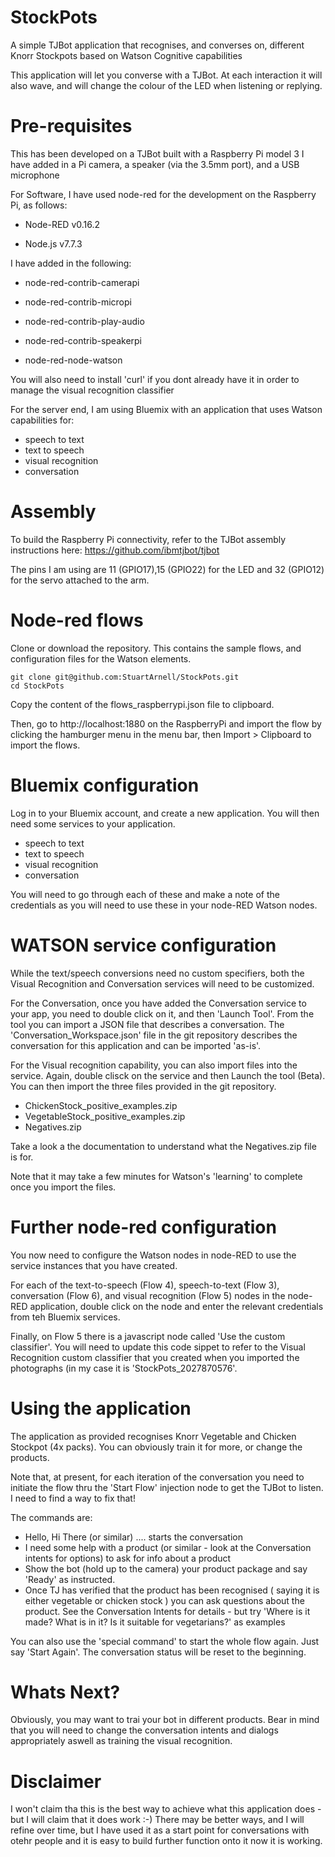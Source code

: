 # StockPots
A simple TJBot application that recognises, and converses on, different Knorr Stockpots based on Watson Cognitive capabilities

This application will let you converse with a TJBot.  At each interaction it will also wave, and will change the colour of the LED when listening or replying.

 # Pre-requisites
 
 This has been developed on a TJBot built with a Raspberry Pi model 3
 I have added in a Pi camera, a speaker (via the 3.5mm port), and a USB microphone
 
 For Software, I have used node-red for the development on the Raspberry Pi, as follows:
 
 -  Node-RED v0.16.2
   
 -  Node.js v7.7.3
 
 I have added in the following:
 
 -  node-red-contrib-camerapi
   
 -  node-red-contrib-micropi
   
 -  node-red-contrib-play-audio
   
 -  node-red-contrib-speakerpi
   
 -  node-red-node-watson
   
 You will also need to install 'curl' if you dont already have it in order to manage the visual recognition classifier
 
 For the server end, I am using Bluemix with an application that uses Watson capabilities for:
 
 -  speech to text
 -  text to speech
 -  visual recognition
 -  conversation
   
 # Assembly
 
 To build the Raspberry Pi connectivity, refer to the TJBot assembly instructions here: https://github.com/ibmtjbot/tjbot
 
 The pins I am using are 11 (GPIO17),15 (GPIO22) for the LED and 32 (GPIO12) for the servo attached to the arm.
 
 # Node-red flows
 
 Clone or download the repository.  This contains the sample flows, and configuration files for the Watson elements.

    git clone git@github.com:StuartArnell/StockPots.git
    cd StockPots
 
 Copy the content of the flows_raspberrypi.json file to clipboard. 
 
 Then, go to http://localhost:1880 on the RaspberryPi and import the flow by clicking the hamburger menu in the menu bar, then Import > Clipboard to import the flows.
 
 
# Bluemix configuration

Log in to your Bluemix account, and create a new application.
You will then need some services to your application.

 -  speech to text
 -  text to speech
 -  visual recognition
 -  conversation
 
 You will need to go through each of these and make a note of the credentials as you will need to use these in your node-RED Watson nodes.
 
 
# WATSON service configuration

While the text/speech conversions need no custom specifiers, both the Visual Recognition and Conversation services will need to be customized.

For the Conversation, once you have added the Conversation service to your app, you need to double click on it, and then 'Launch Tool'.  From the tool you can import a JSON file that describes a conversation.  The 'Conversation_Workspace.json' file in the git repository describes the conversation for this application and can be imported 'as-is'.

For the Visual recognition capability, you can also import files into the service.  Again, double clisck on the service and then Launch the tool (Beta).  You can then import the three files provided in the git repository.

-   ChickenStock_positive_examples.zip
-   VegetableStock_positive_examples.zip
-   Negatives.zip

Take a look a the documentation to understand what the Negatives.zip file is for.

Note that it may take a few minutes for Watson's 'learning' to complete once you import the files.

# Further node-red configuration

You now need to configure the Watson nodes in node-RED to use the service instances that you have created.

For each of the text-to-speech (Flow 4), speech-to-text (Flow 3), conversation (Flow 6), and visual recognition (Flow 5) nodes in the node-RED application, double click on the node and enter the relevant credentials from teh Bluemix services.

Finally, on Flow 5 there is a javascript node called 'Use the custom classifier'.  You will need to update this code sippet to refer to the Visual Recognition custom classifier that you created when you imported the photographs (in my case it is 'StockPots_2027870576'.

# Using the application

The application as provided recognises Knorr Vegetable and Chicken Stockpot (4x packs).  You can obviously train it for more, or change the products.

Note that, at present, for each iteration of the conversation you need to initiate the flow thru the 'Start Flow' injection node to get the TJBot to listen.  I need to find a way to fix that!

The commands are:

-   Hello, Hi There (or similar) .... starts the conversation
-   I need some help with a product (or similar - look at the Conversation intents for options) to ask for info about a product
-   Show the bot (hold up to the camera) your product package and say 'Ready' as instructed.
-   Once TJ has verified that the product has been recognised ( saying it is either vegetable or chicken stock ) you can ask questions about the product.  See the Conversation Intents for details - but try 'Where is it made?  What is in it?  Is it suitable for vegetarians?' as examples

You can also use the 'special command' to start the whole flow again.  Just say 'Start Again'.  The conversation status will be reset to the beginning.


# Whats Next?

Obviously, you may want to trai your bot in different products.  Bear in mind that you will need to change the conversation intents and dialogs appropriately aswell as training the visual recognition.


# Disclaimer

I won't claim tha this is the best way to achieve what this application does - but I will claim that it does work :-)  There may be better ways, and I will refine over time, but I have used it as a start point for conversations with otehr people and it is easy to build further function onto it now it is working.



